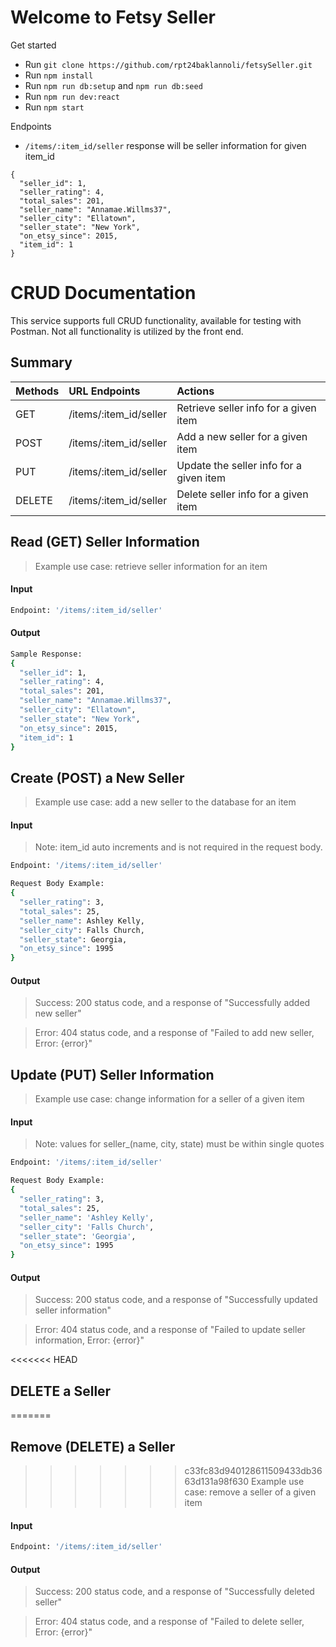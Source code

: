 # Welcome to Fetsy Seller

Get started
- Run `git clone https://github.com/rpt24baklannoli/fetsySeller.git`
- Run `npm install`
- Run `npm run db:setup` and `npm run db:seed`
- Run `npm run dev:react`
- Run `npm start`

Endpoints
- `/items/:item_id/seller` response will be seller information for given item_id
```
{
  "seller_id": 1,
  "seller_rating": 4,
  "total_sales": 201,
  "seller_name": "Annamae.Willms37",
  "seller_city": "Ellatown",
  "seller_state": "New York",
  "on_etsy_since": 2015,
  "item_id": 1
}
```

<a name="crud"></a>
# CRUD Documentation

This service supports full CRUD functionality, available for testing with Postman. Not all functionality is utilized by the front end.

## Summary
| Methods  | URL Endpoints | Actions |
| :------- | :------------ | :------ |
| GET | /items/:item_id/seller  | Retrieve seller info for a given item |
| POST | /items/:item_id/seller | Add a new seller for a given item |
| PUT | /items/:item_id/seller | Update the seller info for a given item |
| DELETE | /items/:item_id/seller | Delete seller info for a given item |

## Read (GET) Seller Information
> Example use case: retrieve seller information for an item

#### Input
```sh
Endpoint: '/items/:item_id/seller'
```
#### Output
```sh
Sample Response:
{
  "seller_id": 1,
  "seller_rating": 4,
  "total_sales": 201,
  "seller_name": "Annamae.Willms37",
  "seller_city": "Ellatown",
  "seller_state": "New York",
  "on_etsy_since": 2015,
  "item_id": 1
}
```

## Create (POST) a New Seller
> Example use case: add a new seller to the database for an item

#### Input
> Note: item_id auto increments and is not required in the request body.

```sh
Endpoint: '/items/:item_id/seller'

Request Body Example:
{
  "seller_rating": 3,
  "total_sales": 25,
  "seller_name": Ashley Kelly,
  "seller_city": Falls Church,
  "seller_state": Georgia,
  "on_etsy_since": 1995
}
```
#### Output
> Success: 200 status code, and a response of "Successfully added new seller"

> Error: 404 status code, and a response of "Failed to add new seller, Error: {error}"

## Update (PUT) Seller Information
> Example use case: change information for a seller of a given item

#### Input
> Note: values for seller_(name, city, state) must be within single quotes
```sh
Endpoint: '/items/:item_id/seller'

Request Body Example:
{
  "seller_rating": 3,
  "total_sales": 25,
  "seller_name": 'Ashley Kelly',
  "seller_city": 'Falls Church',
  "seller_state": 'Georgia',
  "on_etsy_since": 1995
}

```
#### Output
> Success: 200 status code, and a response of "Successfully updated seller information"

> Error: 404 status code, and a response of "Failed to update seller information, Error: {error}"

<<<<<<< HEAD
## DELETE a Seller
=======
## Remove (DELETE) a Seller
>>>>>>> c33fc83d940128611509433db3663d131a98f630
> Example use case: remove a seller of a given item

#### Input
```sh
Endpoint: '/items/:item_id/seller'
```
#### Output
> Success: 200 status code, and a response of "Successfully deleted seller"

> Error: 404 status code, and a response of "Failed to delete seller, Error: {error}"
